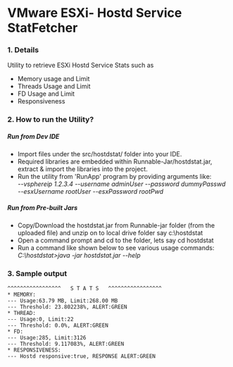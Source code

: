 # VMware ESXi- Hostd Service StatFetcher
### 1. Details
Utility to retrieve ESXi Hostd Service Stats such as
 * Memory usage and Limit
 * Threads Usage and Limit
 * FD Usage and Limit
 * Responsiveness

### 2. How to run the Utility?
##### Run from Dev IDE

 * Import files under the src/hostdstat/ folder into your IDE.
 * Required libraries are embedded within Runnable-Jar/hostdstat.jar, extract & import the libraries into the project.
 *  Run the utility from 'RunApp' program by providing arguments like:  
 _--vsphereip 1.2.3.4 --username adminUser --password dummyPasswd --esxUsername rootUser --esxPassword rootPwd_

##### Run from Pre-built Jars
 * Copy/Download the hostdstat.jar from Runnable-jar folder (from the uploaded file) and unzip on to local drive folder say c:\hostdstat
 * Open a command prompt and cd to the folder, lets say cd hostdstat
 * Run a command like shown below to see various usage commands:  
 _C:\hostdstat>java -jar hostdstat.jar --help_
 
### 3. Sample output
```
^^^^^^^^^^^^^^^^^   S T A T S   ^^^^^^^^^^^^^^^^^
* MEMORY:
--- Usage:63.79 MB, Limit:268.00 MB
--- Threshold: 23.802238%, ALERT:GREEN
* THREAD:
--- Usage:0, Limit:22
--- Threshold: 0.0%, ALERT:GREEN
* FD:
--- Usage:285, Limit:3126
--- Threshold: 9.117083%, ALERT:GREEN
* RESPONSIVENESS:
--- Hostd responsive:true, RESPONSE ALERT:GREEN
```

